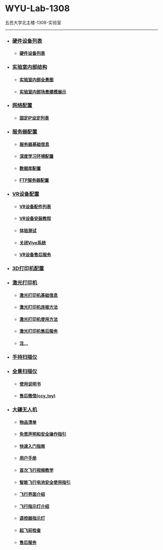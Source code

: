 # WYU-Lab-1308
五邑大学北主楼-1308-实验室
<hr>

* ### [硬件设备列表](https://github.com/JinghuiChan/WYU-Lab-1308/blob/master/Files/%E7%A1%AC%E4%BB%B6%E8%AE%BE%E5%A4%87%E5%88%97%E8%A1%A8.md)    
   * #### [硬件设备列表](https://github.com/JinghuiChan/WYU-Lab-1308/blob/master/Files/%E7%A1%AC%E4%BB%B6%E8%AE%BE%E5%A4%87%E5%88%97%E8%A1%A8.md)
* ### [实验室内部结构]()  
   * #### [实验室内部全景图](https://github.com/JinghuiChan/WYU-Lab-1308/blob/master/Pictures/13081.jpg)   
   * #### [实验室内部场景建模展示]()
* ### [网络配置](https://github.com/JinghuiChan/WYU-Lab-1308/blob/master/Files/%E7%BD%91%E7%BB%9C%E9%85%8D%E7%BD%AE.md)
   * #### [固定IP设定列表](https://github.com/JinghuiChan/WYU-Lab-1308/blob/master/Files/%E7%BD%91%E7%BB%9C%E9%85%8D%E7%BD%AE.md#1)   
* ### [服务器配置](https://github.com/JinghuiChan/WYU-Lab-1308/blob/master/Files/%E6%9C%8D%E5%8A%A1%E5%99%A8%E9%85%8D%E7%BD%AE.md)
   * #### [服务器基础信息](https://github.com/JinghuiChan/WYU-Lab-1308/blob/master/Files/%E6%9C%8D%E5%8A%A1%E5%99%A8%E9%85%8D%E7%BD%AE.md#%E6%9C%8D%E5%8A%A1%E5%99%A8%E5%9F%BA%E7%A1%80%E4%BF%A1%E6%81%AF-1)
   * #### [深度学习环境配置](https://github.com/JinghuiChan/WYU-Lab-1308/blob/master/Files/%E6%9C%8D%E5%8A%A1%E5%99%A8%E9%85%8D%E7%BD%AE.md#%E6%B7%B1%E5%BA%A6%E5%AD%A6%E4%B9%A0%E7%8E%AF%E5%A2%83%E9%85%8D%E7%BD%AE-1)
   * #### [数据库配置]()
   * #### [FTP服务器配置]()
* ### [VR设备配置](https://github.com/JinghuiChan/WYU-Lab-1308/blob/master/Files/VR%E8%AE%BE%E5%A4%87%E9%85%8D%E7%BD%AE.md)
   * #### [VR设备配件列表](https://github.com/JinghuiChan/WYU-Lab-1308/blob/master/Files/VR%E8%AE%BE%E5%A4%87%E9%85%8D%E7%BD%AE.md#1)
   * #### [VR设备安装教程](https://github.com/JinghuiChan/WYU-Lab-1308/blob/master/Files/VR%E8%AE%BE%E5%A4%87%E9%85%8D%E7%BD%AE.md#2)
   * #### [体验测试](https://github.com/JinghuiChan/WYU-Lab-1308/blob/master/Files/VR%E8%AE%BE%E5%A4%87%E9%85%8D%E7%BD%AE.md#3)
   * #### [关闭Vive系统](https://github.com/JinghuiChan/WYU-Lab-1308/blob/master/Files/VR%E8%AE%BE%E5%A4%87%E9%85%8D%E7%BD%AE.md#4) 
   * #### [VR设备售后服务](https://github.com/JinghuiChan/WYU-Lab-1308/blob/master/Files/VR%E8%AE%BE%E5%A4%87%E9%85%8D%E7%BD%AE.md#5)
* ### [3D打印机配置](https://github.com/JinghuiChan/WYU-Lab-1308/blob/master/Files/ProjetJ%20CJP%20260%20Plus%20%20%E4%BD%BF%E7%94%A8%E6%89%8B%E5%86%8A%E2%80%94Mark.pdf)
* ### [激光打印机](https://github.com/JinghuiChan/WYU-Lab-1308/blob/master/Files/%E6%BF%80%E5%85%89%E6%89%93%E5%8D%B0%E6%9C%BA%E9%85%8D%E7%BD%AE.md) 
   * #### [激光打印机基础信息](https://github.com/JinghuiChan/WYU-Lab-1308/blob/master/Files/%E6%BF%80%E5%85%89%E6%89%93%E5%8D%B0%E6%9C%BA%E9%85%8D%E7%BD%AE.md#1) 
   * #### [激光打印机连接方法](https://github.com/JinghuiChan/WYU-Lab-1308/blob/master/Files/%E6%BF%80%E5%85%89%E6%89%93%E5%8D%B0%E6%9C%BA%E9%85%8D%E7%BD%AE.md#2) 
   * #### [激光打印机使用方法](https://github.com/JinghuiChan/WYU-Lab-1308/blob/master/Files/%E6%BF%80%E5%85%89%E6%89%93%E5%8D%B0%E6%9C%BA%E9%85%8D%E7%BD%AE.md#3)
   * #### [激光打印机售后服务](https://github.com/JinghuiChan/WYU-Lab-1308/blob/master/Files/%E6%BF%80%E5%85%89%E6%89%93%E5%8D%B0%E6%9C%BA%E9%85%8D%E7%BD%AE.md#4)  
   * #### [  注...](https://github.com/JinghuiChan/WYU-Lab-1308/blob/master/Files/%E6%BF%80%E5%85%89%E6%89%93%E5%8D%B0%E6%9C%BA%E9%85%8D%E7%BD%AE.md#5)
* ### [手持扫描仪](https://github.com/JinghuiChan/WYU-Lab-1308/blob/master/Files/%E6%89%8B%E6%8C%81%E6%89%AB%E6%8F%8F%E4%BB%AA%E9%85%8D%E7%BD%AE.md)
* ### [全景扫描仪](https://github.com/JinghuiChan/WYU-Lab-1308/blob/master/Files/130HDR%E8%AF%B4%E6%98%8E%E4%B9%A6%EF%BC%88%E4%B8%AD%E6%96%87%EF%BC%89.pdf)
   * #### [使用说明书](https://github.com/JinghuiChan/WYU-Lab-1308/blob/master/Files/130HDR%E8%AF%B4%E6%98%8E%E4%B9%A6%EF%BC%88%E4%B8%AD%E6%96%87%EF%BC%89.pdf)
   * #### [售后微信(ccy_toy)]()
* ### [大疆无人机](https://www.dji.com/cn/downloads/products/matrice600-pro)
   * #### [物品清单](https://github.com/JinghuiChan/WYU-Lab-1308/blob/master/Files/Matric_600_Pro_%E7%89%A9%E5%93%81%E6%B8%85%E5%8D%95.pdf)
   * #### [免责声明和安全操作指引](https://github.com/JinghuiChan/WYU-Lab-1308/blob/master/Files/Matrice_600_Pro_Disclaimer_and_Safety_Guidelines_v1.6_CHS.pdf)
   * #### [快速入门指南](https://github.com/JinghuiChan/WYU-Lab-1308/blob/master/Files/Matrice_600_Pro_Quick_Start_Guide_v1.0_CHS_.pdf)
   * #### [用户手册](https://github.com/JinghuiChan/WYU-Lab-1308/blob/master/Files/Matrice600ProUserManualv1CHS.pdf)
   * #### [首次飞行视频教学](https://us-videos.dji.net/mgw_backup/djidl-america/cloud/7019bae0b31c779744ecb916efb1de7c/720.mp4)
   * #### [智能飞行电池安全使用指引](https://github.com/JinghuiChan/WYU-Lab-1308/blob/master/Files/Matrice%2B600%2BSeries%2BIntelligent%2BFlight%2BBattery%2BSafety%2BGuidelines%2Bv1.0.pdf)
   * #### [飞行界面介绍](https://content.djiservice.org/academy/faq/?id=728&language=cn)
   * #### [飞行指示灯介绍](https://content.djiservice.org/academy/faq/?id=723&language=cn)
   * #### [遥控器指示灯](https://content.djiservice.org/academy/faq/?id=724&language=cn)
   * #### [起飞前检查](https://content.djiservice.org/academy/faq/?id=729&language=cn)
   * #### [售后服务](https://www.dji.com/cn/service/policy?site=brandsite&from=nav)
   



